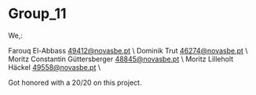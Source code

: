 # Group_11

We,:

Farouq El-Abbass 49412@novasbe.pt \\
Dominik Trut 46274@novasbe.pt \\
Moritz Constantin Güttersberger 48845@novasbe.pt \\
Moritz Lilleholt Häckel 49558@novasbe.pt \\

Got honored with a 20/20 on this project.
